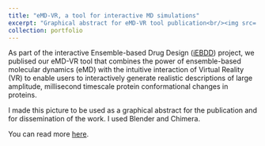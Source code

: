 ```yaml
---
title: "eMD-VR, a tool for interactive MD simulations"
excerpt: "Graphical abstract for eMD-VR tool publication<br/><img src='/images/VR.watermark.png'>"
collection: portfolio
---
```


As part of the interactive Ensemble-based Drug Design ([iEBDD](https://cordis.europa.eu/project/id/754654)) project, we publised our eMD-VR tool that combines the power of ensemble-based molecular dynamics (eMD) with the intuitive interaction of Virtual Reality (VR) to enable users to interactively generate realistic descriptions of large amplitude, millisecond timescale protein conformational changes in proteins. 

I made this picture to be used as a graphical abstract for the publication and for dissemination of the work. I used Blender and Chimera. 

You can read more [here](https://pubs.acs.org/doi/10.1021/acs.jcim.0c00221).
